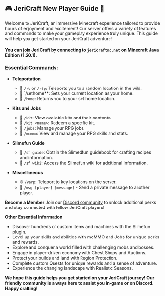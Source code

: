 ## 🎮 JeriCraft New Player Guide 🌟

Welcome to JeriCraft, an immersive Minecraft experience tailored to provide hours of enjoyment and excitement! Our server offers a variety of features and commands to make your gameplay experience truly unique. This guide will help you  get started on your JeriCraft adventure!

#### You can join JeriCraft by connecting to `jericraftmc.net` on Minecraft Java Edition (**1.20.1**).<br>

### Essential Commands:

- **Teleportation**
  - 🏡 `/rt` or `/rtp`: Teleports you to a random location in the wild.<br> 
  - 🏡 `/sethome**: Sets your current location as your home.<br>
  - 🏡 `/home`: Returns you to your set home location.<br>

- **Kits and Jobs**<br>
  - 🎒 `/kit`: View available kits and their contents.<br>
  - 🎒 `/kit <name>`: Redeem a specific kit.<br>
  - 💼 `/jobs`: Manage your RPG jobs.<br>
  - 🎯 `/mcmmo`: View and manage your RPG skills and stats.<br>

- **Slimefun Guide**<br>
  - 🧪 `/sf guide`: Obtain the Slimedfun guidebook for crafting recipes and information.<br>
  - 🧪 `/sf wiki`: Access the Slimefun wiki for additional information.<br>

- **Miscellaneous**<br>
  - 🌐 `/warp`: Teleport to key locations on the server.<br>
  - 💬 `/msg [player] [message]` - Send a private message to another player.

**Become a Member**
Join our [Discord community](discord.com/invite/vcyM6epaqg) to unlock additional perks and stay connected with fellow JeriCraft players!

**Other Essential Information**

- Discover hundreds of custom items and machines with the Slimefun plugin.<br>
- Level up your skills and abilities with mcMMO and Jobs for unique perks and rewards.<br>
- Explore and conquer a world filled with challenging mobs and bosses.<br>
- Engage in player-driven economy with Chest Shops and Auctions.<br>
- Protect your builds and land with Region Protection.<br>
- Complete custom Quests for unique rewards and a sense of adventure.<br>
- Experience the changing landscape with Realistic Seasons.

**We hope this guide helps you get started on your JeriCraft journey! Our friendly community is always here to assist you in-game or on Discord. Happy crafting!**